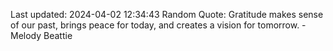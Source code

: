 Last updated: 2024-04-02 12:34:43
Random Quote: Gratitude makes sense of our past, brings peace for today, and creates a vision for tomorrow. - Melody Beattie